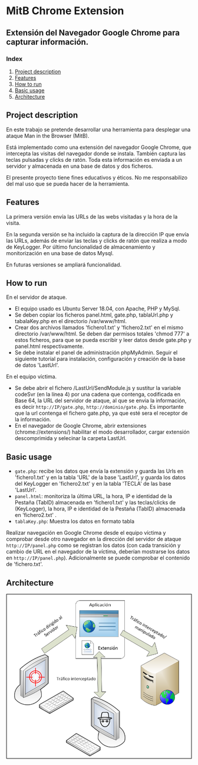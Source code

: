 # MitB Chrome Extension

## Extensión del Navegador Google Chrome para capturar información.

### Index

1. [Project description](#project-description)
2. [Features](#features)
3. [How to run](#how-to-run)
4. [Basic usage](#basic-usage)
4. [Architecture](#architecture)


## Project description

En este trabajo se pretende desarrollar una herramienta para desplegar una ataque Man in the Browser (MitB). 

Está implementado como una extensión del navegador Google Chrome, que intercepta las visitas del navegador donde se instala. También captura las teclas pulsadas y clicks de ratón. Toda esta información es enviada a un servidor y almacenada en una base de datos y dos ficheros.

El presente proyecto tiene fines educativos y éticos. No me responsabilizo del mal uso que se pueda hacer de la herramienta.  

## Features

La primera versión envía las URLs de las webs visitadas y la hora de la visita. 

En la segunda versión se ha incluido la captura de la dirección IP que envía las URLs, además de enviar las teclas y clicks de ratón que realiza a modo de KeyLogger. Por último funcionalidad de almacenamiento y monitorización en una base de datos Mysql. 

En futuras versiones se ampliará funcionalidad.

## How to run

En el servidor de ataque.

+ El equipo usado es Ubuntu Server 18.04, con Apache, PHP y MySql.
+ Se deben copiar los ficheros panel.html, gate.php, tablaUrl.php y tabalaKey.php en el directorio /var/www/html.
+ Crear dos archivos llamados 'fichero1.txt' y 'fichero2.txt' en el mismo directorio /var/www/html. Se deben dar permisos totales 'chmod 777' a estos ficheros, para que se pueda escribir y leer datos desde gate.php y panel.html respectivamente.
+ Se debe instalar el panel de administración phpMyAdmin. Seguir el siguiente tutorial para instalación, configuración y creación de la base de datos 'LastUrl'. 

En el equipo víctima.

+ Se debe abrir el fichero /LastUrl/SendModule.js y sustitur la variable codeSvr (en la línea 4) por una cadena que contenga, codificada en Base 64, la URL del servidor de ataque, al que se envia la información, es decir `http://IP/gate.php`, `http://dominio/gate.php`. Es importante que la url contenga el fichero gate.php, ya que esté sera el receptor de la información. 
+ En el navegador de Google Chrome, abrir extensiones (chrome://extensions/) habilitar el modo desarrollador, cargar extensión descomprimida y selecinar la carpeta LastUrl. 


## Basic usage

+ `gate.php`: recibe los datos que envía la extensión y guarda las Urls en 'fichero1.txt' y en la tabla 'URL' de la base 'LastUrl', y guarda los datos del KeyLogger en 'fichero2.txt' y en la tabla 'TECLA' de las base 'LastUrl'.
+ `panel.html`: monitoriza la última URL, la hora, IP e identidad de la Pestaña (TabID) almacenada en 'fichero1.txt' y las teclas/clicks de (KeyLogger), la hora, IP e identidad de la Pestaña (TabID) almacenada en 'fichero2.txt' .
+ `tablaKey.php`: Muestra los datos en formato tabla

Realizar navegación en Google Chrome desde el equipo víctima y comprobar desde otro navegador en la dirección del servidor de ataque `http://IP/panel.php` como se registran los datos (con cada transición y cambio de URL en el navegador de la víctima, deberían mostrarse los datos en `http://IP/panel.php`).
Adicionalmente se puede comprobar el contenido de 'fichero.txt'.

## Architecture

![Architecture](MitB.png)
